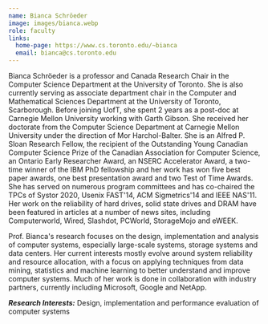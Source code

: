 ```yaml
---
name: Bianca Schröeder
image: images/bianca.webp
role: faculty
links:
  home-page: https://www.cs.toronto.edu/~bianca
  email: bianca@cs.toronto.edu  
---
```

Bianca Schröeder is a professor and Canada Research Chair in the Computer Science Department at the University of Toronto. She is also currently serving as associate department chair in the Computer and Mathematical Sciences Department at the University of Toronto, Scarborough. Before joining UofT, she spent 2 years as a post-doc at Carnegie Mellon University working with Garth Gibson. She received her doctorate from the Computer Science Department at Carnegie Mellon University under the direction of Mor Harchol-Balter. She is an Alfred P. Sloan Research Fellow, the recipient of the Outstanding Young Canadian Computer Science Prize of the Canadian Association for Computer Science, an Ontario Early Researcher Award, an NSERC Accelerator Award, a two-time winner of the IBM PhD fellowship and her work has won five best paper awards, one best presentation award and two Test of Time Awards. She has served on numerous program committees and has co-chaired the TPCs of Systor 2020, Usenix FAST'14, ACM Sigmetrics'14 and IEEE NAS'11. Her work on the reliability of hard drives, solid state drives and DRAM have been featured in articles at a number of news sites, including Computerworld, Wired, Slashdot, PCWorld, StorageMojo and eWEEK.

Prof. Bianca's research focuses on the design, implementation and analysis of computer systems, especially large-scale systems, storage systems and data centers. Her current interests mostly evolve around system reliability and resource allocation, with a focus on applying techniques from data mining, statistics and machine learning to better understand and improve computer systems. Much of her work is done in collaboration with industry partners, currently including Microsoft, Google and NetApp.

**_Research Interests:_** Design, implementation and performance evaluation of
computer systems 
